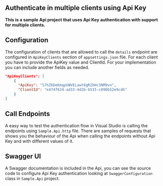 ## Authenticate in multiple clients using Api Key

**This is a sample Api project that uses Api Key authentication with support for multiple clients.**

## Configuration
The configuration of clients that are allowed to call the `details` endpoint are configured in `ApiKeyClients` section of `appsettings.json` file.
For each client you have to provide the ApiKey value and ClientId. For your implementation you can include another fields as needed.
``` json
"ApiKeyClients": [
    {
      "ApiKey": "S7hZ6DeKmqpUWVELawt8gR2bHc3NM9vn",
      "ClientId": "e474f624-ad33-4d2b-b515-c090b52e9cdb"
    }
]
```

## Call Endpoints

A easy way to test the authentication flow in Visual Studio is calling the endpoints using `Sample.Api.http` file.
There are samples of requests that shows you the behaviour of the Api when calling the endpoints without Api Key and with different values of it.

## Swagger UI

A Swagger documentation is included in the Api, you can see the source code to configure Api Key authentication looking at `SwaggerConfiguration` class in `Sample.Api` project.
